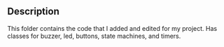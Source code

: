 ## Description
This folder contains the code that I added and edited for my project. Has
classes for buzzer, led, buttons, state machines, and timers.
